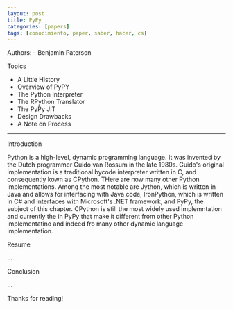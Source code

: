 ```yaml
---
layout: post
title: PyPy
categories: [papers]
tags: [conocimiento, paper, saber, hacer, cs]
---
```


<!--Resumen-->

Authors:
    - Benjamin Paterson


Topics

- A Little History
- Overview of PyPY
- The Python Interpreter
- The RPython Translator
- The PyPy JIT
- Design Drawbacks
- A Note on Process

---
<!--more-->

Introduction

Python is a high-level, dynamic programming language. It was invented by the Dutch programmer Guido van Rossum 
in the late 1980s. Guido's original implementation is a traditional bycode interpreter written in C, and consequently kown as CPython. THere are now many other Python implementations. Among the most notable are Jython, which is written in Java and allows for interfacing with Java code, IronPython, which is written in C# and interfaces with Microsoft's .NET framework,  and PyPy, the subject of this chapter. CPython is still the most widely used implemntation and currently the in PyPy that make it different from other Python implementatino and indeed fro many other dynamic language implementation.


Resume

...

Conclusion

...
  
Thanks for reading!